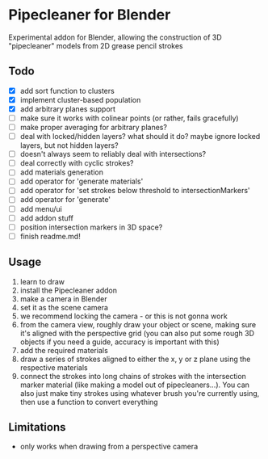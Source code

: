 # Pipecleaner for Blender

Experimental addon for Blender, allowing the construction of 3D "pipecleaner" models from 2D grease pencil strokes

## Todo

- [x] add sort function to clusters
- [x] implement cluster-based population
- [x] add arbitrary planes support
- [ ] make sure it works with colinear points (or rather, fails gracefully)
- [ ] make proper averaging for arbitrary planes?
- [ ] deal with locked/hidden layers? what should it do? maybe ignore locked layers, but not hidden layers?
- [ ] doesn't always seem to reliably deal with intersections?
- [ ] deal correctly with cyclic strokes?
- [ ] add materials generation
- [ ] add operator for 'generate materials'
- [ ] add operator for 'set strokes below threshold to intersectionMarkers'
- [ ] add operator for 'generate'
- [ ] add menu/ui
- [ ] add addon stuff
- [ ] position intersection markers in 3D space?
- [ ] finish readme.md!

## Usage

1. learn to draw
1. install the Pipecleaner addon
1. make a camera in Blender
1. set it as the scene camera
1. we recommend locking the camera - or this is not gonna work
1. from the camera view, roughly draw your object or scene, making sure it's aligned with the perspective grid (you can also put some rough 3D objects if you need a guide, accuracy is important with this)
1. add the required materials
1. draw a series of strokes aligned to either the x, y or z plane using the respective materials
1. connect the strokes into long chains of strokes with the intersection marker material (like making a model out of pipecleaners...). You can also just make tiny strokes using whatever brush you're currently using, then use a function to convert everything

## Limitations

- only works when drawing from a perspective camera
